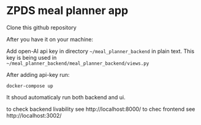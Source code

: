 # ZPDS meal planner app

Clone this github repository

After you have it on your machine:

Add open-AI api key in directory `~/meal_planner_backend` in plain text. This key is being used in `~/meal_planner_backend/meal_planner_backend/views.py`

After adding api-key run:

`docker-compose up`

It shoud automaticaly run both backend and ui.

to check backend livability see http://localhost:8000/
to chec frontend see http://localhost:3002/


